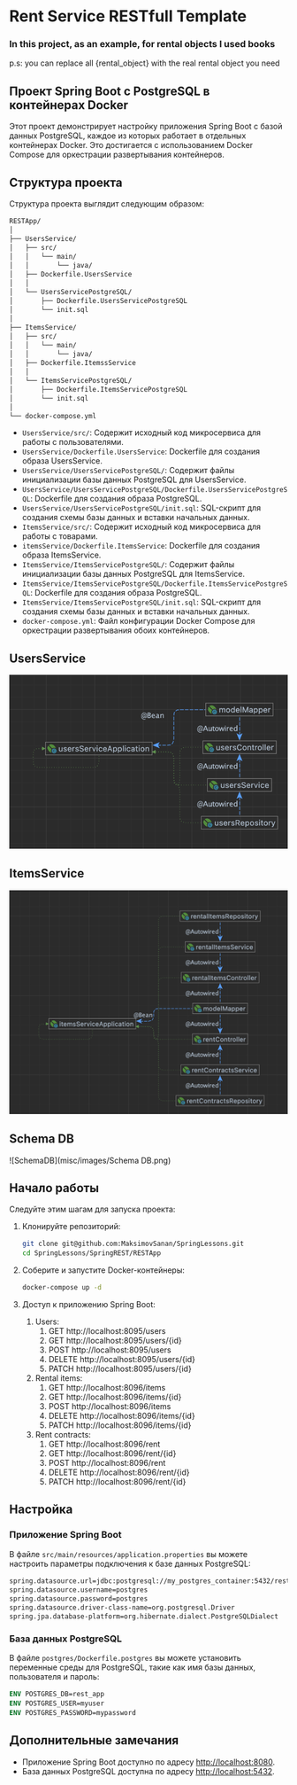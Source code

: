 
# Rent Service RESTfull Template
### In this project, as an example, for rental objects I used books 
p.s: you can replace all {rental_object} with the real rental object you need
## Проект Spring Boot с PostgreSQL в контейнерах Docker

Этот проект демонстрирует настройку приложения Spring Boot с базой данных PostgreSQL, 
каждое из которых работает в отдельных контейнерах Docker.
Это достигается с использованием Docker Compose для оркестрации развертывания контейнеров.

## Структура проекта

Структура проекта выглядит следующим образом:

```plaintext
RESTApp/
│
├── UsersService/
│   ├── src/
│   │   └── main/
│   │       └── java/
│   ├── Dockerfile.UsersService
│   │
│   └── UsersServicePostgreSQL/
│       ├── Dockerfile.UsersServicePostgreSQL
│       └── init.sql
│
├── ItemsService/
│   ├── src/
│   │   └── main/
│   │       └── java/
│   ├── Dockerfile.ItemssService
│   │
│   └── ItemsServicePostgreSQL/
│       ├── Dockerfile.ItemsServicePostgreSQL
│       └── init.sql
│
└── docker-compose.yml
```

- `UsersService/src/`: Содержит исходный код микросервиса для работы с пользователями.
- `UsersService/Dockerfile.UsersService`: Dockerfile для создания образа UsersService.
- `UsersService/UsersServicePostgreSQL/`: Содержит файлы инициализации базы данных PostgreSQL для UsersService.
- `UsersService/UsersServicePostgreSQL/Dockerfile.UsersServicePostgreSQL`: Dockerfile для создания образа PostgreSQL.
- `UsersService/UsersServicePostgreSQL/init.sql`: SQL-скрипт для создания схемы базы данных и вставки начальных данных.
- `ItemsService/src/`: Содержит исходный код микросервиса для работы с товарами.
- `itemsService/Dockerfile.ItemsService`: Dockerfile для создания образа ItemsService.
- `ItemsService/ItemsServicePostgreSQL/`: Содержит файлы инициализации базы данных PostgreSQL для ItemsService.
- `ItemsService/ItemsServicePostgreSQL/Dockerfile.ItemsServicePostgreSQL`: Dockerfile для создания образа PostgreSQL.
- `ItemsService/ItemsServicePostgreSQL/init.sql`: SQL-скрипт для создания схемы базы данных и вставки начальных данных.
- `docker-compose.yml`: Файл конфигурации Docker Compose для оркестрации развертывания обоих контейнеров.

## UsersService

![UsersService](misc/images/UsersService.png)

## ItemsService

![ItemsService](misc/images/ItemsService.png)

## Schema DB

![SchemaDB](misc/images/Schema DB.png)


## Начало работы

Следуйте этим шагам для запуска проекта:

1. Клонируйте репозиторий:

   ```bash
   git clone git@github.com:MaksimovSanan/SpringLessons.git
   cd SpringLessons/SpringREST/RESTApp
   ```

2. Соберите и запустите Docker-контейнеры:

   ```bash
   docker-compose up -d
   ```

3. Доступ к приложению Spring Boot:
   1. Users:
      1. GET http://localhost:8095/users
      2. GET http://localhost:8095/users/{id}
      3. POST http://localhost:8095/users
      4. DELETE http://localhost:8095/users/{id}
      5. PATCH http://localhost:8095/users/{id}
   2. Rental items:
      1. GET http://localhost:8096/items
      2. GET http://localhost:8096/items/{id}
      3. POST http://localhost:8096/items
      4. DELETE http://localhost:8096/items/{id}
      5. PATCH http://localhost:8096/items/{id}
   3. Rent contracts:
      1. GET http://localhost:8096/rent
      2. GET http://localhost:8096/rent/{id}
      3. POST http://localhost:8096/rent
      4. DELETE http://localhost:8096/rent/{id}
      5. PATCH http://localhost:8096/rent/{id}


## Настройка

### Приложение Spring Boot

В файле `src/main/resources/application.properties` вы можете настроить параметры подключения к базе данных PostgreSQL:

```properties
spring.datasource.url=jdbc:postgresql://my_postgres_container:5432/rest_app
spring.datasource.username=postgres
spring.datasource.password=postgres
spring.datasource.driver-class-name=org.postgresql.Driver
spring.jpa.database-platform=org.hibernate.dialect.PostgreSQLDialect
```

### База данных PostgreSQL

В файле `postgres/Dockerfile.postgres` вы можете установить переменные среды для PostgreSQL, такие как имя базы данных, пользователя и пароль:

```Dockerfile
ENV POSTGRES_DB=rest_app
ENV POSTGRES_USER=myuser
ENV POSTGRES_PASSWORD=mypassword
```

## Дополнительные замечания

- Приложение Spring Boot доступно по адресу [http://localhost:8080](http://localhost:8080).
- База данных PostgreSQL доступна по адресу [http://localhost:5432](http://localhost:5432).
